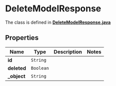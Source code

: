 

# DeleteModelResponse

The class is defined in **[DeleteModelResponse.java](../../src/main/java/org/openapitools/model/DeleteModelResponse.java)**

## Properties

Name | Type | Description | Notes
------------ | ------------- | ------------- | -------------
**id** | `String` |  | 
**deleted** | `Boolean` |  | 
**_object** | `String` |  | 






